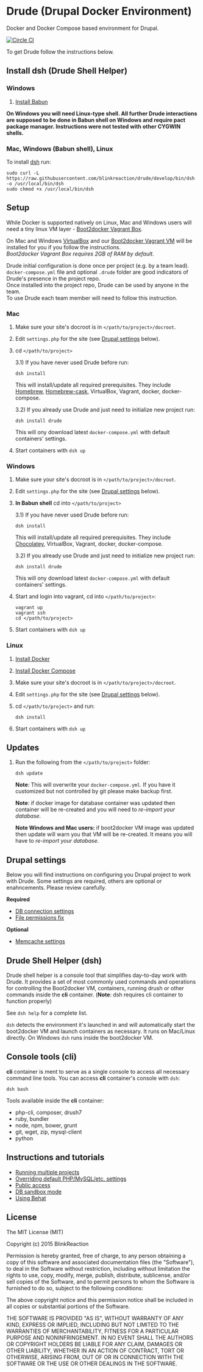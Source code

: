 # Drude (**Dru**pal **D**ocker **E**nvironment)
Docker and Docker Compose based environment for Drupal.

[![Circle CI](https://circleci.com/gh/blinkreaction/drude.svg?style=shield)](https://circleci.com/gh/blinkreaction/drude)

To get Drude follow the instructions below.

## Install dsh (Drude Shell Helper)

### Windows 

 1. [Install Babun](http://babun.github.io)

**On Windows you will need Linux-type shell. All further Drude interactions are supposed to be done in Babun shell on Windows and require pact package manager. Instructions were not tested with other CYGWIN shells.**

### Mac, Windows (Babun shell), Linux
To install [dsh](#dsh) run:

    sudo curl -L https://raw.githubusercontent.com/blinkreaction/drude/develop/bin/dsh -o /usr/local/bin/dsh
    sudo chmod +x /usr/local/bin/dsh

<a name="setup"></a>
## Setup

While Docker is supported natively on Linux, Mac and Windows users will need a tiny linux VM layer - [Boot2docker Vagrant Box](https://github.com/blinkreaction/boot2docker-vagrant).

On Mac and Windows [VirtualBox](https://www.virtualbox.org/) and our [Boot2docker Vagrant VM](https://github.com/blinkreaction/boot2docker-vagrant) will be installed for you if you follow the instructions.  
_Boot2docker Vagrant Box requires 2GB of RAM by default._

Drude initial configuration is done once per project (e.g. by a team lead).  
`docker-compose.yml` file and optional `.drude` folder are good indicators of Drude's presence in the project repo.  
Once installed into the project repo, Drude can be used by anyone in the team.  
To use Drude each team member will need to follow this instruction.

### Mac

 1. Make sure your site's docroot is in `</path/to/project>/docroot`.
 2. Edit `settings.php` for the site (see [Drupal settings](#drupal-settings) below).
 3. cd `</path/to/project>`
 
    3.1) If you have never used Drude before run:
    ```
    dsh install
    ```
    This will install/update all required prerequisites. They include [Homebrew](http://brew.sh/), [Homebrew-cask](https://github.com/caskroom/homebrew-cask), VirtualBox, Vagrant, docker, docker-compose.
    
    3.2) If you already use Drude and just need to initialize new project run:
    ```
    dsh install drude
    ```
    This will ony download latest `docker-compose.yml` with default containers' settings.
    
 4. Start containers with `dsh up`

### Windows

 1. Make sure your site's docroot is in `</path/to/project>/docroot`.
 2. Edit `settings.php` for the site (see [Drupal settings](#drupal-settings) below).
 3. **In Babun shell** cd into `</path/to/project>`
 
    3.1) If you have never used Drude before run:
    ```
    dsh install
    ```
    This will install/update all required prerequisites. They include [Chocolatey](https://chocolatey.org/), VirtualBox, Vagrant, docker, docker-compose.
    
    3.2) If you already use Drude and just need to initialize new project run:
    ```
    dsh install drude
    ```
    This will ony download latest `docker-compose.yml` with default containers' settings.
    
 4. Start and login into vagrant, cd into `</path/to/project>`:
 
    ```
    vagrant up
    vagrant ssh
    cd </path/to/project>
    ```

 5. Start containers with `dsh up`

### Linux

 1. [Install Docker](https://docs.docker.com/compose/install/#install-docker)
 2. [Install Docker Compose](https://docs.docker.com/compose/install/#install-compose)
 3. Make sure your site's docroot is in `</path/to/project>/docroot`.
 4. Edit `settings.php` for the site (see [Drupal settings](#drupal-settings) below).
 5. cd `</path/to/project>` and run:

    ```
    dsh install
    ```

 6. Start containers with `dsh up`

<a name="updates"></a>
## Updates

 1. Run the following from the `</path/to/project>` folder:
 
    ```
    dsh update
    ```
    **Note**: This will overwrite your `docker-compose.yml`. If you have it customized but not controlled by git please make backup first.
    
    **Note**: if docker image for database container was updated then container will be re-created and you will need to _re-import your database._ 
    
    **Note Windows and Mac users:** if boot2docker VM image was updated then update will warn you that VM will be re-created. It means you will have to _re-import your database._ 

<a name="drupal-settings"></a>
## Drupal settings

Below you will find instructions on configuring you Drupal project to work with Drude.
Some settings are required, others are optional or enahncements. Please review carefully.

**Required**
- [DB connection settings](docs/drupal-settings.md#db)
- [File permissions fix](docs/drupal-settings.md#file-permissions)

**Optional**
- [Memcache settings](docs/drupal-settings.md#memcache)

<a name="dsh"></a>
## Drude Shell Helper (dsh)

Drude shell helper is a console tool that simplifies day-to-day work with Drude.
It provides a set of most commonly used commands and operations for controlling the Boot2docker VM, containers, running drush or other commands inside the **cli** container. (**Note**: dsh requires cli container to function properly)

See `dsh help` for a complete list.

`dsh` detects the environment it's launched in and will automatically start the boot2docker VM and launch containers as necessary.
It runs on Mac/Linux directly. On Windows `dsh` runs inside the boot2docker VM.

<a name="cli"></a>
## Console tools (cli)

**cli** container is ment to serve as a single console to access all necessary command line tools.
You can access **cli** container's console with `dsh`:

    dsh bash

Tools available inside the **cli** container:

- php-cli, composer, drush7
- ruby, bundler
- node, npm, bower, grunt
- git, wget, zip, mysql-client
- python

<a name="instructions"></a>
## Instructions and tutorials

- [Running multiple projects](docs/multiple-projects.md)
- [Overriding default PHP/MySQL/etc. settings](docs/settings.md)
- [Public access](docs/public-access.md)
- [DB sandbox mode](docs/db-sandbox.md)
- [Using Behat](docs/behat.md)

## License

The MIT License (MIT)

Copyright (c) 2015 BlinkReaction

Permission is hereby granted, free of charge, to any person obtaining a copy
of this software and associated documentation files (the "Software"), to deal
in the Software without restriction, including without limitation the rights
to use, copy, modify, merge, publish, distribute, sublicense, and/or sell
copies of the Software, and to permit persons to whom the Software is
furnished to do so, subject to the following conditions:

The above copyright notice and this permission notice shall be included in all
copies or substantial portions of the Software.

THE SOFTWARE IS PROVIDED "AS IS", WITHOUT WARRANTY OF ANY KIND, EXPRESS OR
IMPLIED, INCLUDING BUT NOT LIMITED TO THE WARRANTIES OF MERCHANTABILITY,
FITNESS FOR A PARTICULAR PURPOSE AND NONINFRINGEMENT. IN NO EVENT SHALL THE
AUTHORS OR COPYRIGHT HOLDERS BE LIABLE FOR ANY CLAIM, DAMAGES OR OTHER
LIABILITY, WHETHER IN AN ACTION OF CONTRACT, TORT OR OTHERWISE, ARISING FROM,
OUT OF OR IN CONNECTION WITH THE SOFTWARE OR THE USE OR OTHER DEALINGS IN THE
SOFTWARE.
